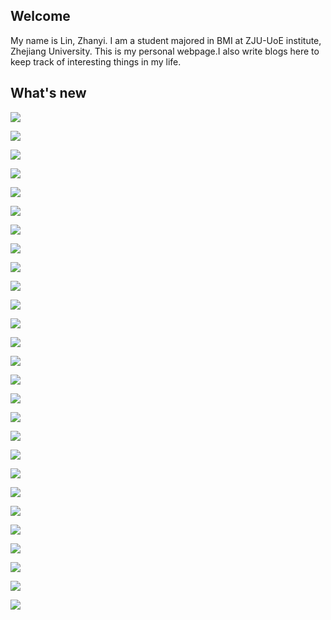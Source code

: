 ## Welcome 

  My name is Lin, Zhanyi. 
  I am a student majored in BMI at ZJU-UoE institute, Zhejiang University. This is my personal webpage.I also write blogs here to keep track of interesting things in my life.
  
  
  
 
 
## What's new

[![](/Activity_by_time/2023.2.23/pic/网站标签格式.png)](/Activity_by_time/2023.2.23/good_habit.html)

[![](/Activity_by_time/2023.2.18/pic/网站标签格式.png)](/Activity_by_time/2023.2.18/birding.html)

[![](/Activity_by_time/2023.2.15/pic/网站标签格式.png)](/Activity_by_time/2023.2.15/comet.html)

[![](/Activity_by_time/2022.11.30/pic/网站标签格式.png)](/Activity_by_time/2022.11.30/snow.html)

[![](/Activity_by_time/2022.11.22/pic/网站标签格式.png)](/Activity_by_time/2022.11.22/aquarium.html)

[![](/tags/2022.11.22/tag.png)](/tags/2022.11.22/reflect.html)

[![](/Activity_by_time/2022.11.8/pic/网站标签格式.png)](/Activity_by_time/2022.11.8/Moon_eclipse.html)

[![](/Activity_by_time/2022.11.6/pic/网站标签格式.png)](/Activity_by_time/2022.11.6/Beihu_bird_watching.html)

[![](/tags/2022.11/pic/tag.png)](/tags/2022.11/bird_field_guide.html)

[![](/Activity_by_time/2022.9.17/pic/网站标签格式.png)](/Activity_by_time/2022.9.17/investigation.html)

[![](/tags/2022.9.14/pic/tag.png)](/tags/2022.9.14/typhoon.html)

[![](/Activity_by_time/2022.6.29/pic/网站标签格式.png)](/Activity_by_time/2022.6.29/lab.html)

[![](/Activity_by_time/2022.6.16/pic/网站标签格式.png)](/Activity_by_time/2022.6.16/fireflies.html)

[![](/Activity_by_time/2022.5.21/pic/网站标签格式.jpg)](/Activity_by_time/2022.5.21/xixiwetlant.html)

[![](/tags/2022.5.18/pic/tag.png)](/tags/2022.5.18/debate.html)

[![](/tags/2022.5.10/pic/tags.png)](/tags/2022.5.10/ecoli_plasmid.html)

[![](/Activity_by_time/5.7/pic/网站标签格式.png)](/Activity_by_time/5.7/haiyan_bird_watching.html)

[![](/Activity_by_time/2022.5.1/pic/网站标签格式.png)](/Activity_by_time/2022.5.1/may_day.html)

[![](/Activity_by_time/2022.4.29/pic/网站标签格式.png)](/Activity_by_time/2022.4.29/bird_watching_report.html)

[![](/Activity_by_time/2022.4.21/pic/网站标签格式.png)](/Activity_by_time/2022.4.21/star_gazing.html)

[![](/Activity_by_time/4.20/pic/网站标签格式.png)](/Activity_by_time/4.20/nanbeilake.html)

[![](/Activity_by_time/2022.4.9/pic/网站标签格式.png)](/Activity_by_time/2022.4.9/stargazing.html)

[![](/Activity_by_time/2022.4.3/pic/网站标签格式.png)](/Activity_by_time/2022.4.3/experience_in_hangzhou.html)

[![](/Activity_by_time/2022.3.27/pic/网站标签格式.png)](/Activity_by_time/2022.3.27/ECO_activity.html)

[![](/Activity_by_time/2022.3.23/pic/网站标签格式.png)](/Activity_by_time/2022.3.23/bird_watching.html)

[![](/Activity_by_time/2022.3.19/pic/网站标签格式.png)](/Activity_by_time/2022.3.19/vegetable_harvest.html)

[![](/Activity_by_time/2022.3.18/未标题-22.png)](/Activity_by_time/2022.3.18/cherry_blossom.html)

